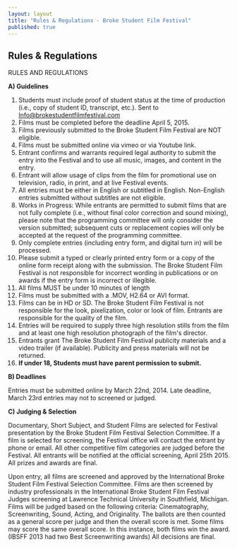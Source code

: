 ```yaml
---
layout: layout
title: "Rules & Regulations - Broke Student Film Festival"
published: true
---
```


## Rules & Regulations

RULES AND REGULATIONS

**A) Guidelines**

1. Students must include proof of student status at the time of production (i.e., copy of student ID, transcript, etc.). Sent to Info@brokestudentfilmfestival.com
2. Films must be completed before the deadline April 5, 2015.
3. Films previously submitted to the Broke Student Film Festival are NOT eligible. 
4. Films must be submitted online via vimeo or via Youtube link.
5. Entrant confirms and warrants required legal authority to submit the entry into the Festival and to use all music, images, and content in the entry.  
6. Entrant will allow usage of clips from the film for promotional use on television, radio, in print, and at live Festival events.
7. All entries must be either in English or subtitled in English. Non-English entries submitted without subtitles are not eligible.
8. Works in Progress: While entrants are permitted to submit films that are not fully complete (i.e., without final color correction and sound mixing), please note that the programming committee will only consider the version submitted; subsequent cuts or replacement copies will only be accepted at the request of the programming committee.
9. Only complete entries (including entry form, and digital turn in) will be processed.
10. Please submit a typed or clearly printed entry form or a copy of the online form receipt along with the submission. The Broke Student Film Festival is not responsible for incorrect wording in publications or on awards if the entry form is incorrect or illegible.
11. All films MUST be under 10 minutes of length
12. Films must be submitted with a .MOV, H2.64 or AVI format. 
13. Films can be in HD or SD. The Broke Student Film Festival is not responsible for the look, pixelization, color or look of film. Entrants are responsible for the quality of the film.
14. Entries will be required to supply three high resolution stills from the film and at least one high resolution photograph of the film's director. 
15. Entrants grant The Broke Student Film Festival publicity materials and a video trailer (if available). Publicity and press materials will not be returned.
16. **If under 18, Students must have parent permission to submit.**
 
**B) Deadlines**
	
Entries must be submitted online by March 22nd, 2014. Late deadline, March 23rd entries may not to screened or judged. 	

**C) Judging & Selection**
		
Documentary, Short Subject, and Student Films are selected for Festival presentation by the Broke Student Film Festival Selection Committee. If a film is selected for screening, the Festival office will contact the entrant by phone or email.
All other competitive film categories are judged before the Festival. All entrants will be notified at the official screening, April 25th 2015. All prizes and awards are final. 

Upon entry, all films are screened and approved by the International Broke Student Film Festival Selection Committee. Films are then screened by industry professionals in the International Broke Student Film Festival Judges screening at Lawrence Technical University in Southfield, Michigan. Films will be judged based on the following criteria: Cinematography, Screenwriting, Sound, Acting, and Originality. The ballots are then counted as a general score per judge and then the overall score is met. Some films may score the same overall score. In this instance, both films win the award. (IBSFF 2013 had two Best Screenwriting awards) All decisions are final.